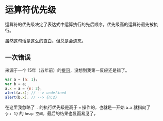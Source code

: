 # 运算符优先级

运算符的优先级决定了表达式中运算执行的先后顺序，优先级高的运算符最先被执行。

虽然这句话是这么的直白，但总是会遗忘。

## 一次错误

来源于一个 15年（五年前）的[提问](https://segmentfault.com/q/1010000002637728)，没想到我第一反应还是错了。

```js
var a = {n: 1};
var b = a; 
a.x = a = {n: 2};
alert(a.x); // --> undefined
alert(b.x); // --> {n:2}
```

在这里我忽略了 `.` 的执行优先级是高于 `=` 操作的，也就是一开始 `a.x` 就指向了 `{n: 1}` 的 `heap 空间`，最后的结果也显而易见了。
